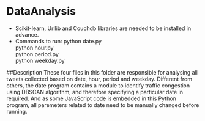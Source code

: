 DataAnalysis
======
- Scikit-learn, Urllib and Couchdb libraries are needed to be installed in advance.
- Commands to run: python date.py  
python hour.py       
python period.py        
python weekday.py

##Description
These four files in this folder are responsible for analysing all tweets collected based on date, hour, period and weekday. Different from others, the date program contains a module to identify traffic congestion using DBSCAN algorithm, and therefore specifying a particular date in required. And as some JavaScript code is embedded in this Python program, all paremeters related to date need to be manually changed before running. 
